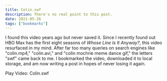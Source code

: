 ```yaml
---
title: Colin.swf
description: There's no real point to this post.
date: 2021-05-26
tags: ["bookmarks"]
---
```


<!-- @format -->

I found this video years ago but never saved it. Since I recently found out HBO Max has the first eight seasons of _Whose Line Is It Anyway?_, this video resurfaced in my mind. After far too many queries on search engines like "colin.mp4," "colin.avi," and "colin mochrie meme dance gif," the letters "swf" came back to me. I bookmarked the video, downloaded it to local storage, and am now writing a post in hopes of never losing it again.

<lite-youtube videoid="jw8i2lnlYkM" style="background-image: url('https://i.ytimg.com/vi/jw8i2lnlYkM/hqdefault.jpg')">
  <a class="lty-playbtn" href="https://www.youtube.com/watch?v=jw8i2lnlYkM"></a>
  <span class="lyt-visually-hidden">Play Video: Colin.swf</span>
</lite-youtube>
